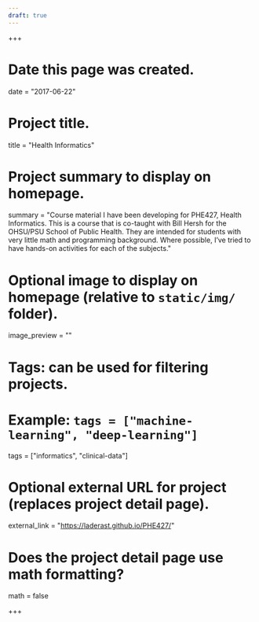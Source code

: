 ```yaml
---
draft: true
---
```



+++
# Date this page was created.
date = "2017-06-22"

# Project title.
title = "Health Informatics"

# Project summary to display on homepage.
summary = "Course material I have been developing for PHE427, Health Informatics. This is a course that is co-taught with Bill Hersh for the OHSU/PSU School of Public Health. They are intended for students with very little math and programming background. Where possible, I’ve tried to have hands-on activities for each of the subjects."

# Optional image to display on homepage (relative to `static/img/` folder).
image_preview = ""

# Tags: can be used for filtering projects.
# Example: `tags = ["machine-learning", "deep-learning"]`
tags = ["informatics", "clinical-data"]

# Optional external URL for project (replaces project detail page).
external_link = "https://laderast.github.io/PHE427/"

# Does the project detail page use math formatting?
math = false

+++

